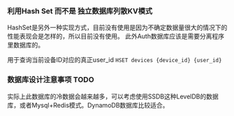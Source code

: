 ### 利用Hash Set 而不是 独立数据库列散KV模式

HashSet是另外一种实现方式，目前没有使用是因为不确定数据量很大的情况下的性能表现会是怎样的，所以目前没有使用。
此外Auth数据库应该是需要分离程序里数据库的。
 
用于查询当前设备ID对应的真正user_id
 ``HSET devices {device_id} {user_id} `` 


### 数据库设计注意事项 TODO

实际上此数据库的冷数据会越来越多，可以考虑使用SSDB这种LevelDB的数据库，或者Mysql+Redis模式。DynamoDB数据库比较适合。

